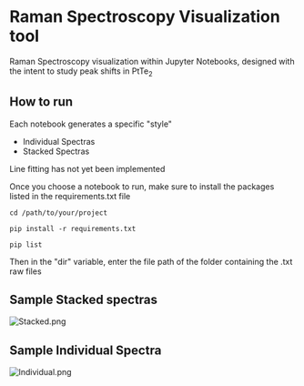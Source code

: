 # **Raman Spectroscopy Visualization tool** 
Raman Spectroscopy visualization within Jupyter Notebooks, designed with the intent to study peak shifts in PtTe<sub>2<sub>

## How to run ##
Each notebook generates a specific "style"
* Individual Spectras 
* Stacked Spectras

Line fitting has not yet been implemented 

Once you choose a notebook to run, make sure to install the packages listed in the requirements.txt file
   
```cd /path/to/your/project```

```pip install -r requirements.txt```
 
```pip list```

Then in the "dir" variable, enter the file path of the folder containing the .txt raw files


## Sample Stacked spectras



![Stacked.png](Sample%20Images/Stacked.png)





## Sample Individual Spectra


![Individual.png](Sample%20Images/Individual.png)
